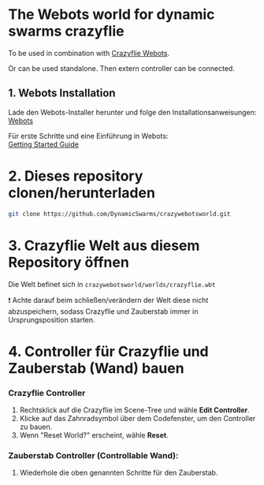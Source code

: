 # The Webots world for dynamic swarms crazyflie

To be used in combination with [Crazyflie Webots](https://github.com/DynamicSwarms/crazyflie_webots).

Or can be used standalone. Then extern controller can be connected. 

## 1. Webots Installation

Lade den Webots-Installer herunter und folge den Installationsanweisungen:  
[Webots](https://cyberbotics.com/)

Für erste Schritte und eine Einführung in Webots:  
[Getting Started Guide](https://cyberbotics.com/doc/guide/getting-started-with-webots)

# 2. Dieses repository clonen/herunterladen


```bash
git clone https://github.com/DynamicSwarms/crazywebotsworld.git
```
# 3. Crazyflie Welt aus diesem Repository öffnen

Die Welt befinet sich in `crazywebotsworld/worlds/crazyflie.wbt`

❗ Achte darauf beim schließen/verändern der Welt diese nicht abzuspeichern, sodass Crazyflie und Zauberstab immer in Ursprungsposition starten. 

# 4. Controller für Crazyflie und Zauberstab (Wand) bauen

### Crazyflie Controller
1. Rechtsklick auf die Crazyflie im Scene-Tree und wähle **Edit Controller**.
2. Klicke auf das Zahnradsymbol über dem Codefenster, um den Controller zu bauen.
3. Wenn "Reset World?" erscheint, wähle **Reset**.

### Zauberstab Controller (Controllable Wand):
1. Wiederhole die oben genannten Schritte für den Zauberstab.







